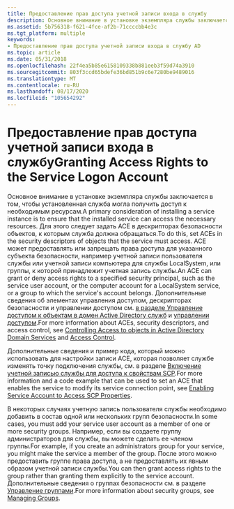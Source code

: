 ```yaml
---
title: Предоставление прав доступа учетной записи входа в службу
description: Основное внимание в установке экземпляра службы заключается в том, чтобы установленная служба могла получить доступ к необходимым ресурсам.
ms.assetid: 5b756318-f621-4fce-af2b-71ccccbb4e3c
ms.tgt_platform: multiple
keywords:
- Предоставление прав доступа учетной записи входа в службу AD
ms.topic: article
ms.date: 05/31/2018
ms.openlocfilehash: 22f4ea5b85e6158109338b881eeb3f59d74a3910
ms.sourcegitcommit: 803f3ccd65bdefe36bd851b9c6e7280be9489016
ms.translationtype: MT
ms.contentlocale: ru-RU
ms.lasthandoff: 08/17/2020
ms.locfileid: "105654292"
---
```

# <a name="granting-access-rights-to-the-service-logon-account"></a><span data-ttu-id="4f514-104">Предоставление прав доступа учетной записи входа в службу</span><span class="sxs-lookup"><span data-stu-id="4f514-104">Granting Access Rights to the Service Logon Account</span></span>

<span data-ttu-id="4f514-105">Основное внимание в установке экземпляра службы заключается в том, чтобы установленная служба могла получить доступ к необходимым ресурсам.</span><span class="sxs-lookup"><span data-stu-id="4f514-105">A primary consideration of installing a service instance is to ensure that the installed service can access the necessary resources.</span></span> <span data-ttu-id="4f514-106">Для этого следует задать ACE в дескрипторах безопасности объектов, к которым служба должна обращаться.</span><span class="sxs-lookup"><span data-stu-id="4f514-106">To do this, set ACEs in the security descriptors of objects that the service must access.</span></span> <span data-ttu-id="4f514-107">ACE может предоставлять или запрещать права доступа для указанного субъекта безопасности, например учетной записи пользователя службы или учетной записи компьютера для службы LocalSystem, или группы, к которой принадлежит учетная запись службы.</span><span class="sxs-lookup"><span data-stu-id="4f514-107">An ACE can grant or deny access rights to a specified security principal, such as the service user account, or the computer account for a LocalSystem service, or a group to which the service's account belongs.</span></span> <span data-ttu-id="4f514-108">Дополнительные сведения об элементах управления доступом, дескрипторах безопасности и управлении доступом см. [в разделе Управление доступом к объектам в домен Active Directory служб](controlling-access-to-objects-in-active-directory-domain-services.md) и [управлении доступом](/windows/desktop/SecAuthZ/access-control).</span><span class="sxs-lookup"><span data-stu-id="4f514-108">For more information about ACEs, security descriptors, and access control, see [Controlling Access to objects in Active Directory Domain Services](controlling-access-to-objects-in-active-directory-domain-services.md) and [Access Control](/windows/desktop/SecAuthZ/access-control).</span></span>

<span data-ttu-id="4f514-109">Дополнительные сведения и пример кода, который можно использовать для настройки записи ACE, которая позволяет службе изменять точку подключения службы, см. в разделе [Включение учетной записью службы для доступа к свойствам SCP](enabling-service-account-to-access-scp-properties.md).</span><span class="sxs-lookup"><span data-stu-id="4f514-109">For more information and a code example that can be used to set an ACE that enables the service to modify its service connection point, see [Enabling Service Account to Access SCP Properties](enabling-service-account-to-access-scp-properties.md).</span></span>

<span data-ttu-id="4f514-110">В некоторых случаях учетную запись пользователя службы необходимо добавить в состав одной или нескольких групп безопасности.</span><span class="sxs-lookup"><span data-stu-id="4f514-110">In some cases, you must add your service user account as a member of one or more security groups.</span></span> <span data-ttu-id="4f514-111">Например, если вы создаете группу администраторов для службы, вы можете сделать ее членом группы.</span><span class="sxs-lookup"><span data-stu-id="4f514-111">For example, if you create an administrators group for your service, you might make the service a member of the group.</span></span> <span data-ttu-id="4f514-112">После этого можно предоставить группе права доступа, а не предоставлять их явным образом учетной записи службы.</span><span class="sxs-lookup"><span data-stu-id="4f514-112">You can then grant access rights to the group rather than granting them explicitly to the service account.</span></span> <span data-ttu-id="4f514-113">Дополнительные сведения о группах безопасности см. в разделе [Управление группами](managing-groups.md).</span><span class="sxs-lookup"><span data-stu-id="4f514-113">For more information about security groups, see [Managing Groups](managing-groups.md).</span></span>

 

 